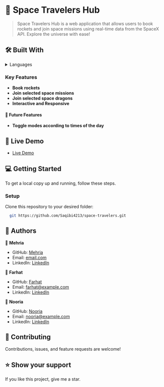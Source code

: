 <!-- PROJECT DESCRIPTION -->

# 📖 Space Travelers Hub 

> Space Travelers Hub is a web application that allows users to book rockets and join space missions using real-time data from the SpaceX API. Explore the universe with ease!

## 🛠 Built With <a name="built-with"></a>

<details>
  <summary>Languages</summary>
  <ul>
    <li>React</li>
    <li>Redux</li>
    <li>React Bootstrap</li>
  </ul>
</details>

<!-- Features -->

### Key Features <a name="key-features"></a>

- **Book rockets**
- **Join selected space missions**
- **Join selected space dragons**
- **Interactive and Responsive**

#### 🔭 Future Features <a name="future-features"></a>

- **Toggle modes according to times of the day**

<!-- LIVE DEMO -->

## 🚀 Live Demo <a name="live-demo"></a>

- <a href="" target="_blank">Live Demo</a>

<!-- GETTING STARTED -->

## 💻 Getting Started <a name="getting-started"></a>

To get a local copy up and running, follow these steps.

### Setup

Clone this repository to your desired folder:

```sh
  git https://github.com/Saqibi4213/space-travelers.git
```

<!-- AUTHORS -->

## 👥 Authors
<a name="authors"></a>

👤 **Mehria**  
- GitHub: [Mehria](https://github.com/Saqibi4213)  
- Email: [email.com](mosawermh@gmail.com)  
- LinkedIn: [LinkedIn](https://www.linkedin.com/in/mehria-saqibi-a386a41a1?utm_source=share&utm_campaign=share_via&utm_content=profile&utm_medium=android_app)

👤 **Farhat**  
- GitHub: [Farhat](https://github.com/Farhat)  
- Email: farhat@example.com  
- LinkedIn: [LinkedIn](https://www.linkedin.com/in/farhat)  

👤 **Nooria**  
- GitHub: [Nooria](https://github.com/Nooria)  
- Email: nooria@example.com  
- LinkedIn: [LinkedIn](https://www.linkedin.com/in/nooria)  

<!-- CONTRIBUTING -->

## 🤝 Contributing <a name="contributing"></a>
Contributions, issues, and feature requests are welcome!

<!-- SUPPORT -->

## ⭐️ Show your support <a name="support"></a>
If you like this project, give me a star.